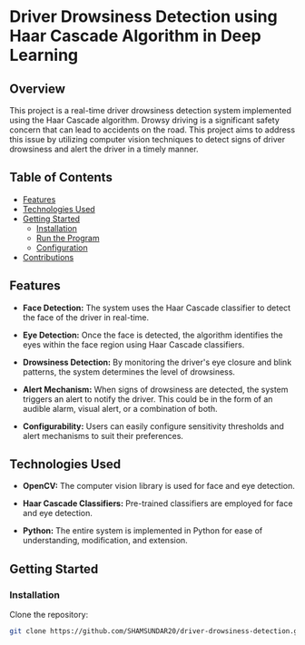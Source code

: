 # Driver Drowsiness Detection using Haar Cascade Algorithm in Deep Learning

## Overview

This project is a real-time driver drowsiness detection system implemented using the Haar Cascade algorithm. Drowsy driving is a significant safety concern that can lead to accidents on the road. This project aims to address this issue by utilizing computer vision techniques to detect signs of driver drowsiness and alert the driver in a timely manner.

## Table of Contents

- [Features](#features)
- [Technologies Used](#technologies-used)
- [Getting Started](#getting-started)
  - [Installation](#installation)
  - [Run the Program](#run-the-program)
  - [Configuration](#configuration)
- [Contributions](#contributions)


## Features

- **Face Detection:** The system uses the Haar Cascade classifier to detect the face of the driver in real-time.
  
- **Eye Detection:** Once the face is detected, the algorithm identifies the eyes within the face region using Haar Cascade classifiers.

- **Drowsiness Detection:** By monitoring the driver's eye closure and blink patterns, the system determines the level of drowsiness.

- **Alert Mechanism:** When signs of drowsiness are detected, the system triggers an alert to notify the driver. This could be in the form of an audible alarm, visual alert, or a combination of both.

- **Configurability:** Users can easily configure sensitivity thresholds and alert mechanisms to suit their preferences.

## Technologies Used

- **OpenCV:** The computer vision library is used for face and eye detection.

- **Haar Cascade Classifiers:** Pre-trained classifiers are employed for face and eye detection.

- **Python:** The entire system is implemented in Python for ease of understanding, modification, and extension.

## Getting Started

### Installation

Clone the repository:

```bash
git clone https://github.com/SHAMSUNDAR20/driver-drowsiness-detection.git
